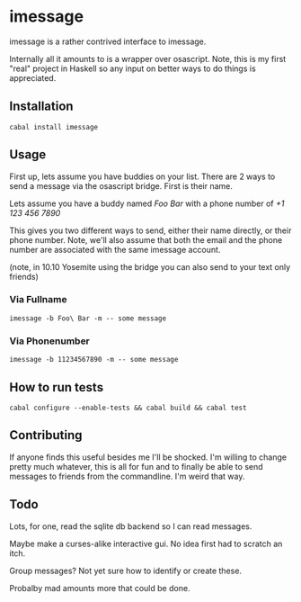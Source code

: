 # imessage

imessage is a rather contrived interface to imessage.

Internally all it amounts to is a wrapper over osascript. Note, this is my
first "real" project in Haskell so any input on better ways to do things
is appreciated.

## Installation

```cabal install imessage```

## Usage

First up, lets assume you have buddies on your list. There are 2 ways to
send a message via the osascript bridge. First is their name.

Lets assume you have a buddy named *Foo Bar* with a phone number of
*+1 123 456 7890*

This gives you two different ways to send, either their name directly,
or their phone number. Note, we'll also assume that both the email and the
phone number are associated with the same imessage account.

(note, in 10.10 Yosemite using the bridge you can also send to your
text only friends)

### Via Fullname

```imessage -b Foo\ Bar -m -- some message```

### Via Phonenumber

```imessage -b 11234567890 -m -- some message```

## How to run tests

```
cabal configure --enable-tests && cabal build && cabal test
```

## Contributing

If anyone finds this useful besides me I'll be shocked. I'm willing to change
pretty much whatever, this is all for fun and to finally be able to send
messages to friends from the commandline. I'm weird that way.

## Todo

Lots, for one, read the sqlite db backend so I can read messages.

Maybe make a curses-alike interactive gui. No idea first had to scratch
an itch.

Group messages? Not yet sure how to identify or create these.

Probalby mad amounts more that could be done.
